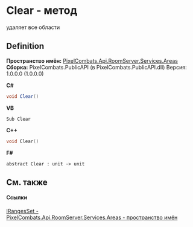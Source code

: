 # Clear - метод


удаляет все области



## Definition
**Пространство имён:** <a href="6bc9ef31-50d8-8455-27b7-3bebd79f746b">PixelCombats.Api.RoomServer.Services.Areas</a>  
**Сборка:** PixelCombats.PublicAPI (в PixelCombats.PublicAPI.dll) Версия: 1.0.0.0 (1.0.0.0)

**C#**
``` C#
void Clear()
```
**VB**
``` VB
Sub Clear
```
**C++**
``` C++
void Clear()
```
**F#**
``` F#
abstract Clear : unit -> unit 
```



## См. также


#### Ссылки
<a href="4c324702-bbb5-1b7f-4b29-ae97d286640d">IRangesSet - </a>  
<a href="6bc9ef31-50d8-8455-27b7-3bebd79f746b">PixelCombats.Api.RoomServer.Services.Areas - пространство имён</a>  

